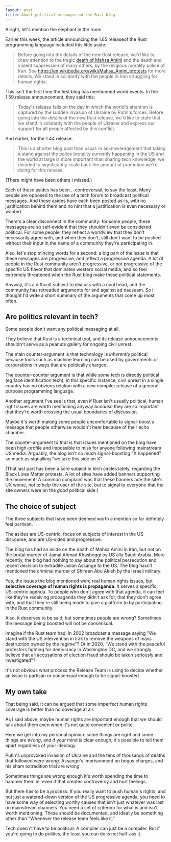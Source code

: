 ```yaml
---
layout: post
title: About political messages on the Rust blog.
---
```


Alright, let's mention the elephant in the room.

Earlier this week, the article announcing the 1.65 releaseof the Rust programming language included this little aside:

> Before going into the details of the new Rust release, we'd like to draw attention to the tragic [death of Mahsa Amini](https://en.wikipedia.org/wiki/Death_of_Mahsa_Amini) and the death and violent suppression of many others, by the religious morality police of Iran. See https://en.wikipedia.org/wiki/Mahsa_Amini_protests for more details. We stand in solidarity with the people in Iran struggling for human rights.

This isn't the first time the first blog has mentionned world events. In the 1.59 release announcement, they said this:

> Today's release falls on the day in which the world's attention is captured by the sudden invasion of Ukraine by Putin's forces. Before going into the details of the new Rust release, we'd like to state that we stand in solidarity with the people of Ukraine and express our support for all people affected by this conflict.

And earlier, for the 1.44 release:

> This is a shorter blog post than usual: in acknowledgement that taking a stand against the police brutality currently happening in the US and the world at large is more important than sharing tech knowledge, we decided to significantly scale back the amount of promotion we're doing for this release.

(There might have been others I missed.)

Each of these asides has been... controversial, to say the least. Many people are opposed to the use of a tech forum to broadcast political messages. And these asides have each been posted as-is, with no justification behind them and no hint that a justification is even necessary or wanted.

There's a clear disconnect in the community: for some people, these messages are so self-evident that they shouldn't even be considered political. For some people, they reflect a worldview that they don't necessarily agree with, and when they don't, still don't want to be pushed without their input in the name of a community they're participating in.

Also, let's stop mincing words for a second: a big part of the issue is that these messages are progressive, and reflect a progressive agenda. A lot of people in the Rust community aren't progressive, or not progressive of the specific US flavor that dominates western social media, and so feel extremely threatened when the Rust blog make these political statements.

Anyway, it's a difficult subject to discuss with a cool head, and the community has retreaded arguments for and against ad nauseam. So I thought I'd write a short summary of the arguments that come up most often.


## Are politics relevant in tech?

Some people don't want any political messaging at all.

They believe that Rust is a technical tool, and its release announcements shouldn't serve as a peanuts gallery for ongoing civil unrest.

The main counter-argument is that technology is *inherently* political because tools such as machine learning can be used by governments or corporations in ways that are politically charged.

The counter-counter argument is that while *some* tech is directly political (eg face identification tech), in this specific instance, civil unrest in a single country has no obvious relation with a new compiler release of a general-purpose programming language.

Another argument I've see is that, even if Rust isn't usually political, human right issues are worth mentioning anyway *because* they are so important that they're worth crossing the usual boundaries of discussion.

Maybe it's worth making some people uncomfortable to signal-boost a message that people otherwise wouldn't hear because of their echo chamber.

The counter-argument to *that* is that issues mentioned on the blog have been high-profile and impossible to miss for anyone following mainstream US media. Arguably, the blog isn't so much signal-boosting "X happened" so much as signalling "we take this side on X".

(That last part has been a sore subject in tech circles lately, regarding the Black Lives Matter protests. A lot of sites have added banners supporting the movement; A common complaint was that these banners ade the site's UX worse, not to help the user of the site, but to signal to everyone that the site owners were on the *good* political side.)


## The choice of subject

The three subjects that have been deemed worth a mention so far defintely feel partisan.

The asides are US-centric, focus on subjects of interest in the US discourse, and are US-sided and progressive.

The blog has had an aside on the death of Mahsa Amini in Iran, but not on the brutal murder of Jamal Ahmad Khashoggi by US ally Saudi Arabia. More recently, the blog had nothing to say about the political persecution and recent decision to extradite Julian Assange to the US. The blog hasn't mentioned the criminal murder of Shireen Abu Akleh by the Israeli military.

Yes, the issues the blog mentioned were real human rights issues, but **selective coverage of human rights is propaganda**. It serves a specific, US-centric agenda. To people who don't agree with that agenda, it can feel like they're receiving propaganda they didn't ask for, that they don't agree with, and that they're still being made to give a platform to by participating in the Rust community.

Also, it deserves to be said, but sometimes people are wrong? Sometimes the message being boosted will not be consensual.

Imagine if the Rust team had, in 2002 broadcast a message saying "We stand with the US intervention in Irak to remove the weapons of mass destruction owned by the regime"? Or in 2020, "We stand with the peaceful protesters fighting for democracy in Washington DC, and we strongly believe that all accusations of election fraud should be taken seriously and investigated"?

It's not obvious what process the Release Team is using to decide whether an issue is partisan or consensual enough to be signal-boosted.


## My own take

That being said, it can be argued that some imperfect human rights coverage is better than no coverage at all.

As I said above, maybe human rights are important enough that we should talk about them even when it's not quite convenient or polite.

Here we get into my personal opinion: some things are *right* and some things are *wrong*, and if your mind is clear enough, it's possible to tell them apart regardless of your ideology.

Putin's unprovoked invasion of Ukraine and the tens of thousands of deaths that followed were *wrong*. Assange's imprisonment on bogus charges, and his sham extradition trial are *wrong*.

Sometimes things are wrong enough it's worth spending the time to hammer them in, even if that creates controversy and hurt feelings.

But there has to be a *process*. If you really want to push human's rights, and not just a watered-down version of the US progressive agenda, you need to have some way of selecting worthy causes that isn't just whatever was last on mainstream channels. You need a set of criterion for what is and isn't worth mentioning. These should be documented, and ideally be something other than "Whenever the release team feels like it."

Tech doesn't have to be political. A compiler can just be a compiler. But if you're going to do politics, the least you can do is not half-ass it.
